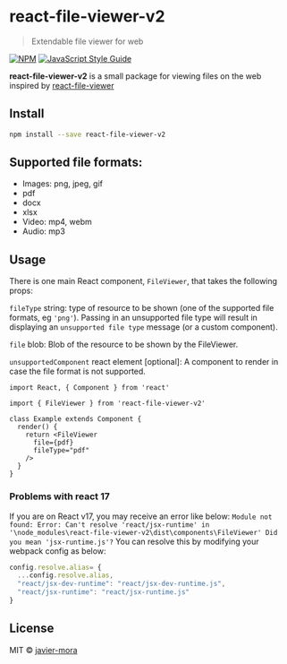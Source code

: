 # react-file-viewer-v2

> Extendable file viewer for web

[![NPM](https://img.shields.io/npm/v/react-file-viewer-v2.svg)](https://www.npmjs.com/package/react-file-viewer-v2) [![JavaScript Style Guide](https://img.shields.io/badge/code_style-standard-brightgreen.svg)](https://standardjs.com)

**react-file-viewer-v2** is a small package for viewing files on the web inspired by [react-file-viewer](https://github.com/plangrid/react-file-viewer)

## Install

```bash
npm install --save react-file-viewer-v2
```

## Supported file formats:

 - Images: png, jpeg, gif
 - pdf
 - docx
 - xlsx
 - Video: mp4, webm
 - Audio: mp3
## Usage
There is one main React component, `FileViewer`, that takes the following props:

`fileType` string: type of resource to be shown (one of the supported file
formats, eg `'png'`). Passing in an unsupported file type will result in displaying
an `unsupported file type` message (or a custom component).

`file` blob: Blob of the resource to be shown by the FileViewer.

`unsupportedComponent` react element [optional]: A component to render in case
the file format is not supported.

```tsx
import React, { Component } from 'react'

import { FileViewer } from 'react-file-viewer-v2'

class Example extends Component {
  render() {
    return <FileViewer
      file={pdf}
      fileType="pdf"
    />
  }
}
```

### Problems with react 17
If you are on React v17, you may receive an error like below: `Module not found: Error: Can't resolve 'react/jsx-runtime' in '\node_modules\react-file-viewer-v2\dist\components\FileViewer' Did you mean 'jsx-runtime.js'?` You can resolve this by modifying your webpack config as below:

```javascript
config.resolve.alias= {
  ...config.resolve.alias,
  "react/jsx-dev-runtime": "react/jsx-dev-runtime.js",
  "react/jsx-runtime": "react/jsx-runtime.js"
}
```

## License

MIT © [javier-mora](https://github.com/javier-mora)
